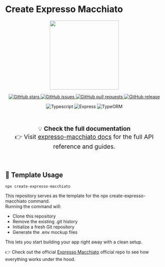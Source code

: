 # Create Expresso Macchiato

<p align="center">
  <img src="https://raw.githubusercontent.com/ExpressoMacchiato/ExpressoMacchiato/refs/heads/master/_github_assets/expresso-macchiato.svg" style="height: 220px;" />
</p>

<p align="center">
  <!-- ⭐ GitHub Stars -->
  <a href="https://github.com/ExpressoMacchiato/ExpressoMacchiato/stargazers">
    <img src="https://img.shields.io/github/stars/ExpressoMacchiato/ExpressoMacchiato?style=social" alt="GitHub stars" />
  </a>
  <!-- 🐛 Issues aperti -->
  <a href="https://github.com/ExpressoMacchiato/ExpressoMacchiato/issues">
    <img src="https://img.shields.io/github/issues/ExpressoMacchiato/ExpressoMacchiato" alt="GitHub issues" />
  </a>
  <!-- 🔃 Pull Requests -->
  <a href="https://github.com/ExpressoMacchiato/ExpressoMacchiato/pulls">
    <img src="https://img.shields.io/github/issues-pr/ExpressoMacchiato/ExpressoMacchiato" alt="GitHub pull requests" />
  </a>
  <!-- 📦 Ultima Release -->
  <a href="https://github.com/ExpressoMacchiato/ExpressoMacchiato/releases">
    <img src="https://img.shields.io/github/v/release/ExpressoMacchiato/ExpressoMacchiato" alt="GitHub release" />
  </a>
</p>

<p align="center">
  <img src="https://img.shields.io/badge/typescript-5.3.3-blue" alt="Typescript" />
  <img src="https://img.shields.io/badge/express-4.18.2-teal" alt="Express" />
  <img src="https://img.shields.io/badge/typeorm-0.3.21-teal" alt="TypeORM" />
</p>


<br>
<p align="center" style="font-size: 1.2rem;">
  💡 <strong>Check the full documentation</strong><br>
  👉 Visit <a href="https://alessios-books.gitbook.io/expresso-macchiato">expresso-macchiato docs</a> for the full API reference and guides.
</p>
<br>


## 🚀 Template Usage
```
npx create-expresso-macchiato
```
This repository serves as the template for the npx create-expresso-macchiato command.\
Running the command will:
* Clone this repository
* Remove the existing .git history
* Initialize a fresh Git repository
* Generate the .env mockup files

This lets you start building your app right away with a clean setup.

👉 Check out the official [Expresso Macchiato](https://github.com/ExpressoMacchiato/ExpressoMacchiato.git) official repo to see how everything works under the hood.
